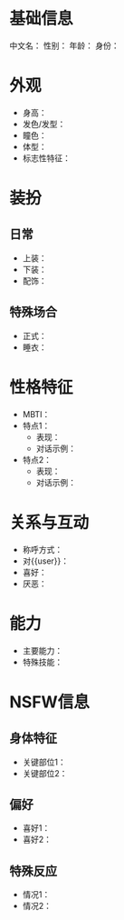 # 基础信息
中文名：
性别：
年龄：
身份：

# 外观
- 身高：
- 发色/发型：
- 瞳色：
- 体型：
- 标志性特征：

# 装扮
## 日常
- 上装：
- 下装：
- 配饰：

## 特殊场合
- 正式：
- 睡衣：

# 性格特征
- MBTI：
- 特点1：
  - 表现：
  - 对话示例：
- 特点2：
  - 表现：
  - 对话示例：

# 关系与互动
- 称呼方式：
- 对{{user}}：
- 喜好：
- 厌恶：

# 能力
- 主要能力：
- 特殊技能：

# NSFW信息
## 身体特征
- 关键部位1：
- 关键部位2：

## 偏好
- 喜好1：
- 喜好2：

## 特殊反应
- 情况1：
- 情况2： 